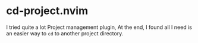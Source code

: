 # cd-project.nvim

I tried quite a lot Project management plugin,
At the end,
I found all I need is an easier way to `cd` to another project directory.
